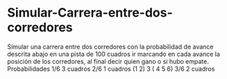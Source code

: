 # Simular-Carrera-entre-dos-corredores
Simular una carrera entre dos corredores con la probabilidad de avance descrita abajo en una pista de 100 cuadros ir marcando en cada avance la posición de los corredores, al final decir quien gano o si hubo empate. Probabilidades 1/6    3 cuadros              2/6    1 cuadros              (1    2)   3  ( 4   5   6) 3/6    2 cuadros
